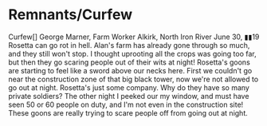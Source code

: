 # Remnants/Curfew

Curfew[]
George Marner, Farm Worker
Alkirk, North Iron River
June 30, ▮▮19
Rosetta can go rot in hell. Alan's farm has already gone through so much, and they still won't stop. I thought uprooting all the crops was going too far, but then they go scaring people out of their wits at night! Rosetta's goons are starting to feel like a sword above our necks here.
First we couldn't go near the construction zone of that big black tower, now we're not allowed to go out at night. Rosetta's just some company. Why do they have so many private soldiers? The other night I peeked our my window, and must have seen 50 or 60 people on duty, and I'm not even in the construction site! These goons are really trying to scare people off from going out at night.
